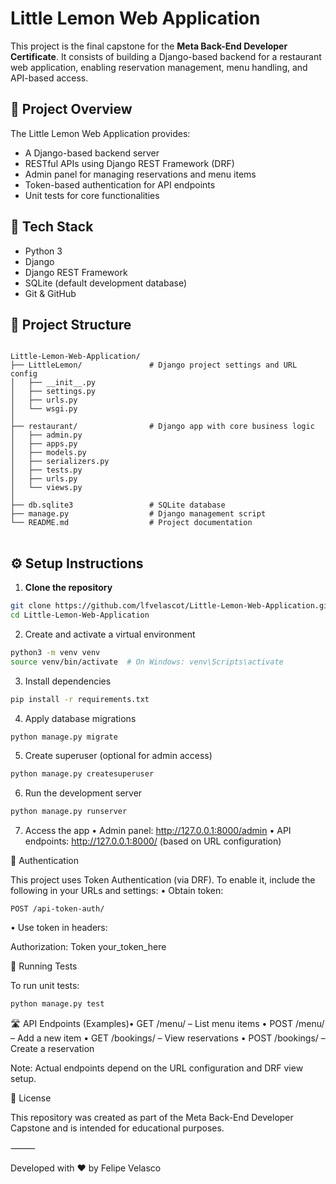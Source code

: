 # Little Lemon Web Application

This project is the final capstone for the **Meta Back-End Developer Certificate**. It consists of building a Django-based backend for a restaurant web application, enabling reservation management, menu handling, and API-based access.

## 📌 Project Overview

The Little Lemon Web Application provides:

- A Django-based backend server
- RESTful APIs using Django REST Framework (DRF)
- Admin panel for managing reservations and menu items
- Token-based authentication for API endpoints
- Unit tests for core functionalities

## 🧰 Tech Stack

- Python 3
- Django
- Django REST Framework
- SQLite (default development database)
- Git & GitHub

## 📁 Project Structure

<pre>
<code>
Little-Lemon-Web-Application/
├── LittleLemon/               # Django project settings and URL config
│   ├── __init__.py
│   ├── settings.py
│   ├── urls.py
│   └── wsgi.py
│
├── restaurant/                # Django app with core business logic
│   ├── admin.py
│   ├── apps.py
│   ├── models.py
│   ├── serializers.py
│   ├── tests.py
│   ├── urls.py
│   └── views.py
│
├── db.sqlite3                 # SQLite database
├── manage.py                  # Django management script
└── README.md                  # Project documentation
</code>
</pre>


## ⚙️ Setup Instructions

1. **Clone the repository**

```bash
git clone https://github.com/lfvelascot/Little-Lemon-Web-Application.git
cd Little-Lemon-Web-Application
```

2.	Create and activate a virtual environment

```bash
python3 -m venv venv
source venv/bin/activate  # On Windows: venv\Scripts\activate
```

3.	Install dependencies

```bash
pip install -r requirements.txt
```

4.	Apply database migrations

```bash
python manage.py migrate
```

5.	Create superuser (optional for admin access)

```bash
python manage.py createsuperuser
```

6.	Run the development server

```bash
python manage.py runserver
```

7.	Access the app
	•	Admin panel: http://127.0.0.1:8000/admin
	•	API endpoints: http://127.0.0.1:8000/ (based on URL configuration)

🔐 Authentication

This project uses Token Authentication (via DRF). To enable it, include the following in your URLs and settings:
	•	Obtain token:

    POST /api-token-auth/

•	Use token in headers:

Authorization: Token your_token_here


🧪 Running Tests

To run unit tests:

```bash
python manage.py test
```

🛣️ API Endpoints (Examples)•	GET /menu/ – List menu items
	•	POST /menu/ – Add a new item
	•	GET /bookings/ – View reservations
	•	POST /bookings/ – Create a reservation

Note: Actual endpoints depend on the URL configuration and DRF view setup.

📝 License

This repository was created as part of the Meta Back-End Developer Capstone and is intended for educational purposes.

⸻

Developed with ❤️ by Felipe Velasco
